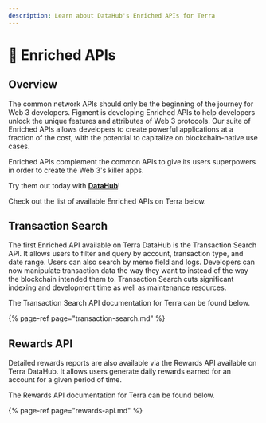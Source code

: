 ```yaml
---
description: Learn about DataHub's Enriched APIs for Terra
---
```


# 🎊 Enriched APIs

## Overview

The common network APIs should only be the beginning of the journey for Web 3 developers. Figment is developing Enriched APIs to help developers unlock the unique features and attributes of Web 3 protocols. Our suite of Enriched APIs allows developers to create powerful applications at a fraction of the cost, with the potential to capitalize on blockchain-native use cases.

Enriched APIs complement the common APIs to give its users superpowers in order to create the Web 3's killer apps. 

Try them out today with [**DataHub**](https://datahub.figment.io/sign_up?service=terra)! 

Check out the list of available Enriched APIs on Terra below. 

## Transaction Search

The first Enriched API available on Terra DataHub is the Transaction Search API. It allows users to filter and query by account, transaction type, and date range. Users can also search by memo field and logs. Developers can now manipulate transaction data the way they want to instead of the way the blockchain intended them to. Transaction Search cuts significant indexing and development time as well as maintenance resources.   


The Transaction Search API documentation for Terra can be found below.

{% page-ref page="transaction-search.md" %}

## Rewards API

Detailed rewards reports are also available via the Rewards API available on Terra DataHub. It allows users generate daily rewards earned for an account for a given period of time.

The Rewards API documentation for Terra can be found below.

{% page-ref page="rewards-api.md" %}
